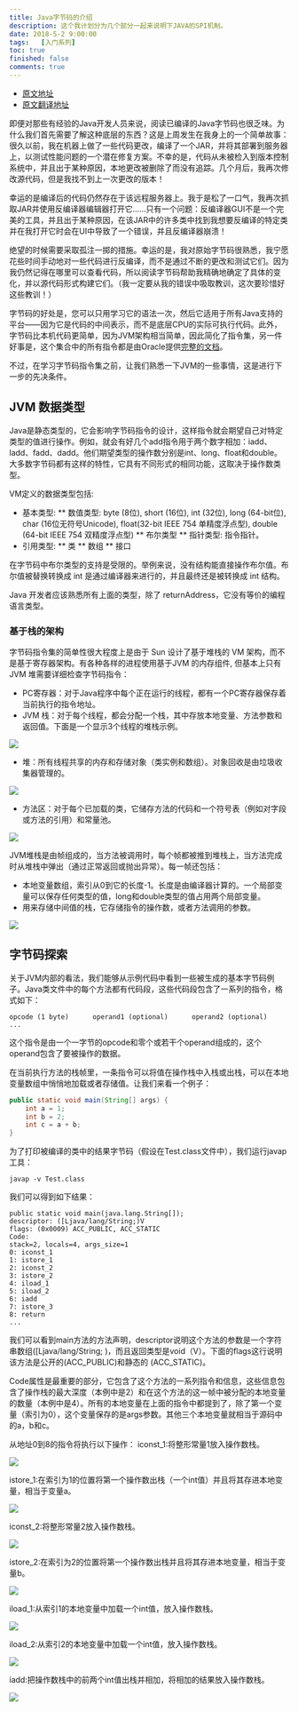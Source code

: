 ```yaml
---
title: Java字节码的介绍
description: 这个我计划分为几个部分一起来说明下JAVA的SPI机制。
date: 2018-5-2 9:00:00
tags:	[入门系列]
toc: true
finished: false
comments: true
---
```


* [原文地址](https://dzone.com/articles/introduction-to-java-bytecode)
* [原文翻译地址](https://www.oschina.net/translate/introduction-to-java-bytecode?from=20180422)

即便对那些有经验的Java开发人员来说，阅读已编译的Java字节码也很乏味。为什么我们首先需要了解这种底层的东西？这是上周发生在我身上的一个简单故事：很久以前，我在机器上做了一些代码更改，编译了一个JAR，并将其部署到服务器上，以测试性能问题的一个潜在修复方案。不幸的是，代码从未被检入到版本控制系统中，并且出于某种原因，本地更改被删除了而没有追踪。几个月后，我再次修改源代码，但是我找不到上一次更改的版本！

幸运的是编译后的代码仍然存在于该远程服务器上。我于是松了一口气，我再次抓取JAR并使用反编译器编辑器打开它......只有一个问题：反编译器GUI不是一个完美的工具，并且出于某种原因，在该JAR中的许多类中找到我想要反编译的特定类并在我打开它时会在UI中导致了一个错误，并且反编译器崩溃！


绝望的时候需要采取孤注一掷的措施。幸运的是，我对原始字节码很熟悉，我宁愿花些时间手动地对一些代码进行反编译，而不是通过不断的更改和测试它们。因为我仍然记得在哪里可以查看代码，所以阅读字节码帮助我精确地确定了具体的变化，并以源代码形式构建它们。（我一定要从我的错误中吸取教训，这次要珍惜好这些教训！）

字节码的好处是，您可以只用学习它的语法一次，然后它适用于所有Java支持的平台——因为它是代码的中间表示，而不是底层CPU的实际可执行代码。此外，字节码比本机代码更简单，因为JVM架构相当简单，因此简化了指令集，另一件好事是，这个集合中的所有指令都是由Oracle提供[完整的文档](https://docs.oracle.com/javase/specs/jvms/se9/html/jvms-6.html)。

不过，在学习字节码指令集之前，让我们熟悉一下JVM的一些事情，这是进行下一步的先决条件。

## JVM 数据类型

Java是静态类型的，它会影响字节码指令的设计，这样指令就会期望自己对特定类型的值进行操作。例如，就会有好几个add指令用于两个数字相加：iadd、ladd、fadd、dadd。他们期望类型的操作数分别是int、long、float和double。大多数字节码都有这样的特性，它具有不同形式的相同功能，这取决于操作数类型。

VM定义的数据类型包括:

* 基本类型:
** 数值类型: byte (8位), short (16位), int (32位), long (64-bit位), char (16位无符号Unicode), float(32-bit IEEE 754 单精度浮点型), double (64-bit IEEE 754 双精度浮点型)
** 布尔类型
** 指针类型: 指令指针。
* 引用类型:
** 类
** 数组
** 接口

在字节码中布尔类型的支持是受限的。举例来说，没有结构能直接操作布尔值。布尔值被替换转换成 int 是通过编译器来进行的，并且最终还是被转换成 int 结构。

Java 开发者应该熟悉所有上面的类型，除了 returnAddress，它没有等价的编程语言类型。

### 基于栈的架构

字节码指令集的简单性很大程度上是由于 Sun 设计了基于堆栈的 VM 架构，而不是基于寄存器架构。有各种各样的进程使用基于JVM 的内存组件, 但基本上只有 JVM 堆需要详细检查字节码指令：

* PC寄存器：对于Java程序中每个正在运行的线程，都有一个PC寄存器保存着当前执行的指令地址。
* JVM 栈：对于每个线程，都会分配一个栈，其中存放本地变量、方法参数和返回值。下面是一个显示3个线程的堆栈示例。

![](http://blog.oneforce.cn/images/20180502/stack1.png)

* 堆：所有线程共享的内存和存储对象（类实例和数组）。对象回收是由垃圾收集器管理的。

![](http://blog.oneforce.cn/images/20180502/stack2.png)

* 方法区：对于每个已加载的类，它储存方法的代码和一个符号表（例如对字段或方法的引用）和常量池。

![](http://blog.oneforce.cn/images/20180502/class_data.png)


JVM堆栈是由帧组成的，当方法被调用时，每个帧都被推到堆栈上，当方法完成时从堆栈中弹出（通过正常返回或抛出异常）。每一帧还包括：

* 本地变量数组，索引从0到它的长度-1。长度是由编译器计算的。一个局部变量可以保存任何类型的值，long和double类型的值占用两个局部变量。
* 用来存储中间值的栈，它存储指令的操作数，或者方法调用的参数。

![](http://blog.oneforce.cn/images/20180502/stack3.png)

## 字节码探索

关于JVM内部的看法，我们能够从示例代码中看到一些被生成的基本字节码例子。Java类文件中的每个方法都有代码段，这些代码段包含了一系列的指令，格式如下：

```
opcode (1 byte)      operand1 (optional)      operand2 (optional)      ...
```

这个指令是由一个一字节的opcode和零个或若干个operand组成的，这个operand包含了要被操作的数据。

在当前执行方法的栈帧里，一条指令可以将值在操作栈中入栈或出栈，可以在本地变量数组中悄悄地加载或者存储值。让我们来看一个例子：

```java
public static void main(String[] args) {
    int a = 1;
    int b = 2;
    int c = a + b;
}
```

为了打印被编译的类中的结果字节码（假设在Test.class文件中），我们运行javap工具：

```
javap -v Test.class
```

我们可以得到如下结果：

```
public static void main(java.lang.String[]);
descriptor: ([Ljava/lang/String;)V
flags: (0x0009) ACC_PUBLIC, ACC_STATIC
Code:
stack=2, locals=4, args_size=1
0: iconst_1
1: istore_1
2: iconst_2
3: istore_2
4: iload_1
5: iload_2
6: iadd
7: istore_3
8: return
...
```

我们可以看到main方法的方法声明，descriptor说明这个方法的参数是一个字符串数组([Ljava/lang/String; )，而且返回类型是void（V）。下面的flags这行说明该方法是公开的(ACC_PUBLIC)和静态的 (ACC_STATIC)。

Code属性是最重要的部分，它包含了这个方法的一系列指令和信息，这些信息包含了操作栈的最大深度（本例中是2）和在这个方法的这一帧中被分配的本地变量的数量（本例中是4）。所有的本地变量在上面的指令中都提到了，除了第一个变量（索引为0），这个变量保存的是args参数。其他三个本地变量就相当于源码中的a，b和c。


从地址0到8的指令将执行以下操作：
iconst_1:将整形常量1放入操作数栈。


![](http://blog.oneforce.cn/images/20180502/step1.png)

istore_1:在索引为1的位置将第一个操作数出栈（一个int值）并且将其存进本地变量，相当于变量a。

![](http://blog.oneforce.cn/images/20180502/step2.png)

iconst_2:将整形常量2放入操作数栈。

![](http://blog.oneforce.cn/images/20180502/step3.png)

istore_2:在索引为2的位置将第一个操作数出栈并且将其存进本地变量，相当于变量b。

![](http://blog.oneforce.cn/images/20180502/step4.png)

iload_1:从索引1的本地变量中加载一个int值，放入操作数栈。

![](http://blog.oneforce.cn/images/20180502/step5.png)

iload_2:从索引2的本地变量中加载一个int值，放入操作数栈。


![](http://blog.oneforce.cn/images/20180502/step6.png)

iadd:把操作数栈中的前两个int值出栈并相加，将相加的结果放入操作数栈。

![](http://blog.oneforce.cn/images/20180502/step7.png)
